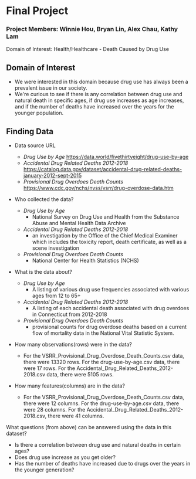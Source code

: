# Final Project

### Project Members: Winnie Hou, Bryan Lin, Alex Chau, Kathy Lam
Domain of Interest: Health/Healthcare - Death Caused by Drug Use

## Domain of Interest
- We were interested in this domain because drug use has always been a prevalent
issue in our society.
- We're curious to see if there is any correlation between drug use and natural
death in specific ages, if drug use increases as age increases, and if the
number of deaths have increased over the years for the younger population.

## Finding Data
- Data source URL
  - _Drug Use by Age_ https://data.world/fivethirtyeight/drug-use-by-age
  - _Accidental Drug Related Deaths 2012-2018_ https://catalog.data.gov/dataset/accidental-drug-related-deaths-january-2012-sept-2015
  - _Provisional Drug Overdoes Death Counts_ https://www.cdc.gov/nchs/nvss/vsrr/drug-overdose-data.htm
  

- Who collected the data?
  - _Drug Use by Age_
    - National Survey on Drug Use and Health from the Substance Abuse and Mental Health Data Archive
  - _Accidental Drug Related Deaths 2012-2018_
    - an investigation by the Office of the Chief Medical Examiner which includes the toxicity report, death certificate, as well as a scene investigation
  - _Provisional Drug Overdoes Death Counts_
    - National Center for Health Statistics (NCHS)


- What is the data about?
  - _Drug Use by Age_
    - A listing of various drug use frequencies associated with various ages from 12 to 65+
  - _Accidental Drug Related Deaths 2012-2018_
    - A listing of each accidental death associated with drug overdoes in Connecticut from 2012-2018
  - _Provisional Drug Overdoes Death Counts_
    - provisional counts for drug overdose deaths based on a current flow of mortality data in the National Vital Statistic System.

- How many observations(rows) were in the data?

  - For the VSRR_Provisional_Drug_Overdose_Death_Counts.csv data, there were 13320 rows. For the drug-use-by-age.csv data, there were 17 rows. For the Accidental_Drug_Related_Deaths_2012-2018.csv data, there were 5105 rows.

- How many features(columns) are in the data?

  - For the VSRR_Provisional_Drug_Overdose_Death_Counts.csv data, there were 12 columns. For the drug-use-by-age.csv data, there were 28 columns. For the Accidental_Drug_Related_Deaths_2012-2018.csv, there were 41 columns.

What questions (from above) can be answered using the data in this dataset?
- Is there a correlation between drug use and natural deaths in certain ages?
- Does drug use increase as you get older?
- Has the number of deaths have increased due to drugs over the years in the younger generation?
